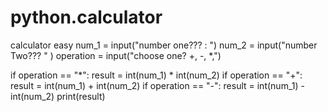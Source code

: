 # python.calculator
calculator easy
num_1 = input("number one??? : ")
num_2 = input("number Two??? " )
operation = input("choose one? +, -, *,")

if operation == "*":
    result = int(num_1) * int(num_2)
if operation == "+":
    result = int(num_1) + int(num_2)
if operation == "-":
    result = int(num_1) - int(num_2)
print(result)
